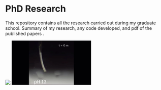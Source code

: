 # PhD Research
This repository contains all the research carried out during my graduate school. Summary of my research, any code developed, and pdf of the published papers .

<img src=./pH11_movie.gif width="250">
<img src=./pH12_movie.gif width="250">
